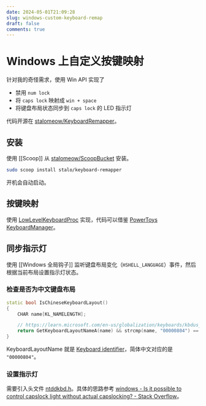 ```yaml
---
date: 2024-05-01T21:09:28
slug: windows-custom-keyboard-remap
draft: false
comments: true
---
```


# Windows 上自定义按键映射

针对我的奇怪需求，使用 Win API 实现了

- 禁用 `num lock`
- 将 `caps lock` 映射成 `win + space`
- 将键盘布局状态同步到 `caps lock` 的 LED 指示灯

代码开源在 [stalomeow/KeyboardRemapper](https://github.com/stalomeow/KeyboardRemapper)。

<!-- more -->

## 安装

使用 [[Scoop]] 从 [stalomeow/ScoopBucket](https://github.com/stalomeow/ScoopBucket) 安装。

``` bash
sudo scoop install stalo/keyboard-remapper
```

开机会自动启动。

## 按键映射

使用 [LowLevelKeyboardProc](https://learn.microsoft.com/en-us/previous-versions/windows/desktop/legacy/ms644985(v=vs.85)) 实现，代码可以借鉴 [PowerToys KeyboardManager](https://github.com/microsoft/PowerToys/tree/main/src/modules/keyboardmanager)。

## 同步指示灯

使用 [[Windows 全局钩子]] 监听键盘布局变化（`HSHELL_LANGUAGE`）事件，然后根据当前布局设置指示灯状态。

### 检查是否为中文键盘布局

``` cpp
static bool IsChineseKeyboardLayout()
{
    CHAR name[KL_NAMELENGTH];

    // https://learn.microsoft.com/en-us/globalization/keyboards/kbdus_2
    return GetKeyboardLayoutNameA(name) && strcmp(name, "00000804") == 0;
}
```

KeyboardLayoutName 就是 [Keyboard identifier](https://learn.microsoft.com/en-us/windows-hardware/manufacture/desktop/windows-language-pack-default-values?view=windows-11#keyboard-identifiers)，简体中文对应的是 `"00000804"`。

### 设置指示灯

需要引入头文件 [ntddkbd.h](https://learn.microsoft.com/en-us/windows/win32/api/ntddkbd/)。具体的思路参考 [windows - Is it possible to control capslock light without actual capslocking? - Stack Overflow](https://stackoverflow.com/questions/72679665/is-it-possible-to-control-capslock-light-without-actual-capslocking)。
